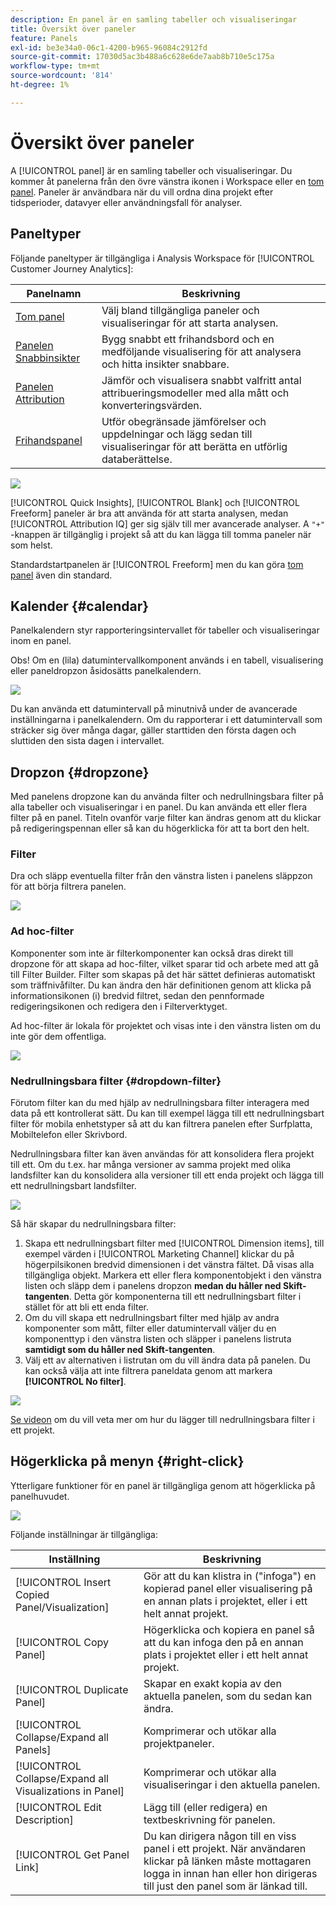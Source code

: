 ```yaml
---
description: En panel är en samling tabeller och visualiseringar
title: Översikt över paneler
feature: Panels
exl-id: be3e34a0-06c1-4200-b965-96084c2912fd
source-git-commit: 17030d5ac3b488a6c628e6de7aab8b710e5c175a
workflow-type: tm+mt
source-wordcount: '814'
ht-degree: 1%

---
```


# Översikt över paneler

A [!UICONTROL panel] är en samling tabeller och visualiseringar. Du kommer åt panelerna från den övre vänstra ikonen i Workspace eller en [tom panel](/help/analysis-workspace/c-panels/blank-panel.md). Paneler är användbara när du vill ordna dina projekt efter tidsperioder, datavyer eller användningsfall för analyser.

## Paneltyper

Följande paneltyper är tillgängliga i Analysis Workspace för [!UICONTROL Customer Journey Analytics]:

| Panelnamn | Beskrivning |
| --- | --- |
| [Tom panel](/help/analysis-workspace/c-panels/blank-panel.md) | Välj bland tillgängliga paneler och visualiseringar för att starta analysen. |
| [Panelen Snabbinsikter](quickinsight.md) | Bygg snabbt ett frihandsbord och en medföljande visualisering för att analysera och hitta insikter snabbare. |
| [Panelen Attribution](attribution.md) | Jämför och visualisera snabbt valfritt antal attribueringsmodeller med alla mått och konverteringsvärden. |
| [Frihandspanel](freeform-panel.md) | Utför obegränsade jämförelser och uppdelningar och lägg sedan till visualiseringar för att berätta en utförlig databerättelse. |

![](assets/panel-overview.png)

[!UICONTROL Quick Insights], [!UICONTROL Blank] och [!UICONTROL Freeform] paneler är bra att använda för att starta analysen, medan [!UICONTROL Attribution IQ] ger sig själv till mer avancerade analyser. A `"+"` -knappen är tillgänglig i projekt så att du kan lägga till tomma paneler när som helst.

Standardstartpanelen är [!UICONTROL Freeform] men du kan göra [tom panel](/help/analysis-workspace/c-panels/blank-panel.md) även din standard.

## Kalender {#calendar}

Panelkalendern styr rapporteringsintervallet för tabeller och visualiseringar inom en panel.

Obs! Om en (lila) datumintervallkomponent används i en tabell, visualisering eller paneldropzon åsidosätts panelkalendern.

![](assets/panel-calendar.png)

Du kan använda ett datumintervall på minutnivå under de avancerade inställningarna i panelkalendern. Om du rapporterar i ett datumintervall som sträcker sig över många dagar, gäller starttiden den första dagen och sluttiden den sista dagen i intervallet.

## Dropzon {#dropzone}

Med panelens dropzone kan du använda filter och nedrullningsbara filter på alla tabeller och visualiseringar i en panel. Du kan använda ett eller flera filter på en panel. Titeln ovanför varje filter kan ändras genom att du klickar på redigeringspennan eller så kan du högerklicka för att ta bort den helt.

### Filter

Dra och släpp eventuella filter från den vänstra listen i panelens släppzon för att börja filtrera panelen.

![](assets/segment-filter.png)

### Ad hoc-filter

Komponenter som inte är filterkomponenter kan också dras direkt till dropzone för att skapa ad hoc-filter, vilket sparar tid och arbete med att gå till Filter Builder. Filter som skapas på det här sättet definieras automatiskt som träffnivåfilter. Du kan ändra den här definitionen genom att klicka på informationsikonen (i) bredvid filtret, sedan den pennformade redigeringsikonen och redigera den i Filterverktyget.

Ad hoc-filter är lokala för projektet och visas inte i den vänstra listen om du inte gör dem offentliga.

![](assets/adhoc-segment-filter.png)

### Nedrullningsbara filter {#dropdown-filter}

Förutom filter kan du med hjälp av nedrullningsbara filter interagera med data på ett kontrollerat sätt. Du kan till exempel lägga till ett nedrullningsbart filter för mobila enhetstyper så att du kan filtrera panelen efter Surfplatta, Mobiltelefon eller Skrivbord.

Nedrullningsbara filter kan även användas för att konsolidera flera projekt till ett. Om du t.ex. har många versioner av samma projekt med olika landsfilter kan du konsolidera alla versioner till ett enda projekt och lägga till ett nedrullningsbart landsfilter.

![](assets/dropdown-filter-intro.png)

Så här skapar du nedrullningsbara filter:

1. Skapa ett nedrullningsbart filter med [!UICONTROL Dimension items], till exempel värden i [!UICONTROL Marketing Channel] klickar du på högerpilsikonen bredvid dimensionen i det vänstra fältet. Då visas alla tillgängliga objekt. Markera ett eller flera komponentobjekt i den vänstra listen och släpp dem i panelens dropzon **medan du håller ned Skift-tangenten**. Detta gör komponenterna till ett nedrullningsbart filter i stället för att bli ett enda filter.
1. Om du vill skapa ett nedrullningsbart filter med hjälp av andra komponenter som mått, filter eller datumintervall väljer du en komponenttyp i den vänstra listen och släpper i panelens listruta **samtidigt som du håller ned Skift-tangenten**.
1. Välj ett av alternativen i listrutan om du vill ändra data på panelen. Du kan också välja att inte filtrera paneldata genom att markera **[!UICONTROL No filter]**.

![](assets/create-dropdown.png)

[Se videon](https://experienceleague.adobe.com/docs/analytics-learn/tutorials/analysis-workspace/using-panels/using-panels-to-organize-your-analysis-workspace-projects.html) om du vill veta mer om hur du lägger till nedrullningsbara filter i ett projekt.

## Högerklicka på menyn {#right-click}

Ytterligare funktioner för en panel är tillgängliga genom att högerklicka på panelhuvudet.

![](assets/right-click-menu.png)

Följande inställningar är tillgängliga:

| Inställning | Beskrivning |
| --- | --- |
| [!UICONTROL Insert Copied Panel/Visualization] | Gör att du kan klistra in (&quot;infoga&quot;) en kopierad panel eller visualisering på en annan plats i projektet, eller i ett helt annat projekt. |
| [!UICONTROL Copy Panel] | Högerklicka och kopiera en panel så att du kan infoga den på en annan plats i projektet eller i ett helt annat projekt. |
| [!UICONTROL Duplicate Panel] | Skapar en exakt kopia av den aktuella panelen, som du sedan kan ändra. |
| [!UICONTROL Collapse/Expand all Panels] | Komprimerar och utökar alla projektpaneler. |
| [!UICONTROL Collapse/Expand all Visualizations in Panel] | Komprimerar och utökar alla visualiseringar i den aktuella panelen. |
| [!UICONTROL Edit Description] | Lägg till (eller redigera) en textbeskrivning för panelen. |
| [!UICONTROL Get Panel Link] | Du kan dirigera någon till en viss panel i ett projekt. När användaren klickar på länken måste mottagaren logga in innan han eller hon dirigeras till just den panel som är länkad till. |
